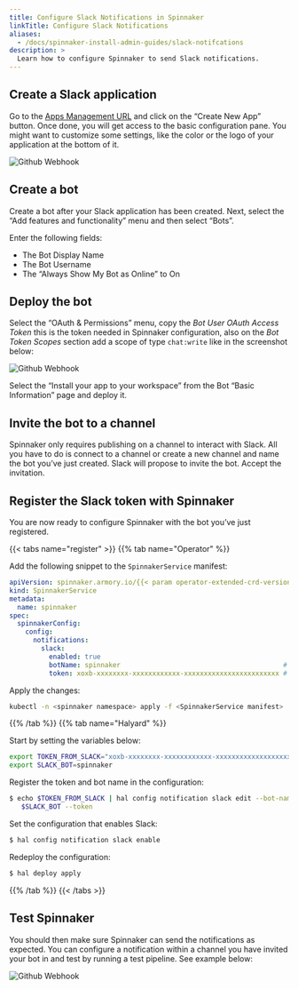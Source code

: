 ```yaml
---
title: Configure Slack Notifications in Spinnaker
linkTitle: Configure Slack Notifications
aliases:
  - /docs/spinnaker-install-admin-guides/slack-notifcations
description: >
  Learn how to configure Spinnaker to send Slack notifications.
---
```


## Create a Slack application

Go to the [Apps Management URL](https://api.slack.com/apps) and click on the “Create New App” button. Once done, you will get access to the basic configuration pane. You might want to customize some settings, like the color or the logo of your application at the bottom of it.

![Github Webhook](/images/slack-notifications-1.png)

## Create a bot

Create a bot after your Slack application has been created. Next, select the “Add features and functionality” menu and then select “Bots”.

Enter the following fields:

- The Bot Display Name
- The Bot Username
- The “Always Show My Bot as Online” to On

##  Deploy the bot

Select the “OAuth & Permissions” menu, copy the *Bot User OAuth Access Token* this is the token needed in Spinnaker configuration, also on the *Bot Token Scopes* section add a scope of type `chat:write` like in the screenshot below:

![Github Webhook](/images/slack-bot-credentials.png)

Select the “Install your app to your workspace” from the Bot “Basic Information” page and deploy it.

## Invite the bot to a channel

Spinnaker only requires publishing on a channel to interact with Slack. All you have to do is connect to a channel or create a new channel and name the bot you’ve just created. Slack will propose to invite the bot. Accept the invitation.

## Register the Slack token with Spinnaker

You are now ready to configure Spinnaker with the bot you’ve just registered.

{{< tabs name="register" >}}
{{% tab name="Operator" %}}

Add the following snippet to the `SpinnakerService` manifest:

```yaml
apiVersion: spinnaker.armory.io/{{< param operator-extended-crd-version >}}
kind: SpinnakerService
metadata:
  name: spinnaker
spec:
  spinnakerConfig:  
    config:
      notifications:
        slack:
          enabled: true
          botName: spinnaker                                         # The name of your slack bot.
          token: xoxb-xxxxxxxx-xxxxxxxxxxxx-xxxxxxxxxxxxxxxxxxxxxxxx # Your slack bot token. This field supports "encrypted" secret references (https://docs.armory.io/spinnaker-install-admin-guides/secrets/)
```

Apply the changes:

```bash
kubectl -n <spinnaker namespace> apply -f <SpinnakerService manifest>
```

{{% /tab %}}
{{% tab name="Halyard" %}}

Start by setting the variables below:

```bash
export TOKEN_FROM_SLACK="xoxb-xxxxxxxx-xxxxxxxxxxxx-xxxxxxxxxxxxxxxxxxxxxxxx"
export SLACK_BOT=spinnaker
```

Register the token and bot name in the configuration:

```bash
$ echo $TOKEN_FROM_SLACK | hal config notification slack edit --bot-name \
   $SLACK_BOT --token
```

Set the configuration that enables Slack:

```bash
$ hal config notification slack enable
```

Redeploy the configuration:

```bash
$ hal deploy apply
```

{{% /tab %}}
{{< /tabs >}}

## Test Spinnaker

You should then make sure Spinnaker can send the notifications as expected. You can configure a notification within a channel you have invited your bot in and test by running a test pipeline. See example below:

![Github Webhook](/images/slack-notifications-3.png)
